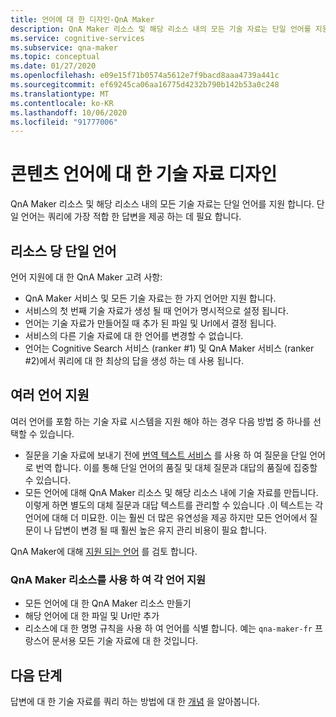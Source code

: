 ```yaml
---
title: 언어에 대 한 디자인-QnA Maker
description: QnA Maker 리소스 및 해당 리소스 내의 모든 기술 자료는 단일 언어를 지원 합니다. 단일 언어는 쿼리에 가장 적합 한 답변을 제공 하는 데 필요 합니다.
ms.service: cognitive-services
ms.subservice: qna-maker
ms.topic: conceptual
ms.date: 01/27/2020
ms.openlocfilehash: e09e15f71b0574a5612e7f9bacd8aaa4739a441c
ms.sourcegitcommit: ef69245ca06aa16775d4232b790b142b53a0c248
ms.translationtype: MT
ms.contentlocale: ko-KR
ms.lasthandoff: 10/06/2020
ms.locfileid: "91777006"
---
```

# <a name="design-knowledge-base-for-content-language"></a>콘텐츠 언어에 대 한 기술 자료 디자인

QnA Maker 리소스 및 해당 리소스 내의 모든 기술 자료는 단일 언어를 지원 합니다. 단일 언어는 쿼리에 가장 적합 한 답변을 제공 하는 데 필요 합니다.

## <a name="single-language-per-resource"></a>리소스 당 단일 언어

언어 지원에 대 한 QnA Maker 고려 사항:

* QnA Maker 서비스 및 모든 기술 자료는 한 가지 언어만 지원 합니다.
* 서비스의 첫 번째 기술 자료가 생성 될 때 언어가 명시적으로 설정 됩니다.
* 언어는 기술 자료가 만들어질 때 추가 된 파일 및 Url에서 결정 됩니다.
* 서비스의 다른 기술 자료에 대 한 언어를 변경할 수 없습니다.
* 언어는 Cognitive Search 서비스 (ranker #1) 및 QnA Maker 서비스 (ranker #2)에서 쿼리에 대 한 최상의 답을 생성 하는 데 사용 됩니다.

## <a name="supporting-multiple-languages"></a>여러 언어 지원

여러 언어를 포함 하는 기술 자료 시스템을 지원 해야 하는 경우 다음 방법 중 하나를 선택할 수 있습니다.

* 질문을 기술 자료에 보내기 전에 [번역 텍스트 서비스](../../translator/translator-info-overview.md) 를 사용 하 여 질문을 단일 언어로 번역 합니다. 이를 통해 단일 언어의 품질 및 대체 질문과 대답의 품질에 집중할 수 있습니다.
* 모든 언어에 대해 QnA Maker 리소스 및 해당 리소스 내에 기술 자료를 만듭니다. 이렇게 하면 별도의 대체 질문과 대답 텍스트를 관리할 수 있습니다 .이 텍스트는 각 언어에 대해 더 미묘한. 이는 훨씬 더 많은 유연성을 제공 하지만 모든 언어에서 질문이 나 답변이 변경 될 때 훨씬 높은 유지 관리 비용이 필요 합니다.

QnA Maker에 대해 [지원 되는 언어](../overview/language-support.md) 를 검토 합니다.

### <a name="support-each-language-with-a-qna-maker-resource"></a>QnA Maker 리소스를 사용 하 여 각 언어 지원

* 모든 언어에 대 한 QnA Maker 리소스 만들기
* 해당 언어에 대 한 파일 및 Url만 추가
* 리소스에 대 한 명명 규칙을 사용 하 여 언어를 식별 합니다. 예는 `qna-maker-fr` 프랑스어 문서용 모든 기술 자료에 대 한 것입니다.

## <a name="next-steps"></a>다음 단계

답변에 대 한 기술 자료를 쿼리 하는 방법에 대 한 [개념](query-knowledge-base.md) 을 알아봅니다.